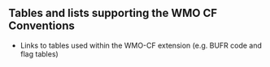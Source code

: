 ## Tables and lists supporting the WMO CF Conventions
- Links to tables used within the WMO-CF extension (e.g. BUFR code and flag tables)
